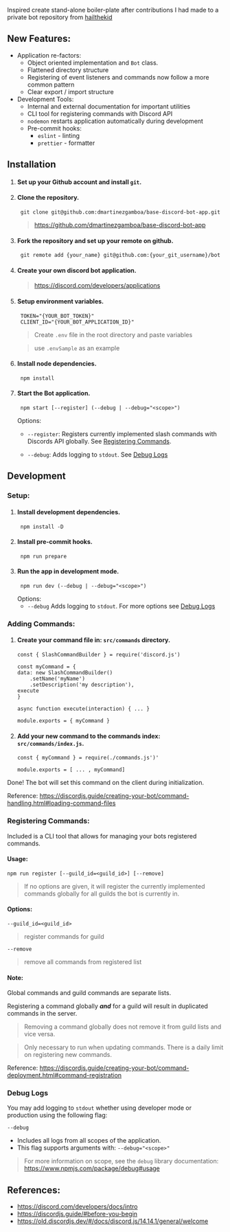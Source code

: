 Inspired create stand-alone boiler-plate after contributions I had made to a private bot repository from [hailthekid](https://github.com/hailthekid)

## New Features:
- Application re-factors:
  - Object oriented implementation and `Bot` class.
  - Flattened directory structure
  - Registering of event listeners and commands now follow a more common pattern
  - Clear export / import structure
- Development Tools:
  - Internal and external documentation for important utilities
  - CLI tool for registering commands with Discord API
  - `nodemon` restarts application automatically during development
  - Pre-commit hooks:
    - `eslint` - linting
    - `prettier` - formatter

## Installation

1. #### Set up your Github account and install `git`.

1. #### Clone the repository.
        git clone git@github.com:dmartinezgamboa/base-discord-bot-app.git
    > https://github.com/dmartinezgamboa/base-discord-bot-app

1. #### Fork the repository and set up your remote on github.
        git remote add {your_name} git@github.com:{your_git_username}/bot



1. #### Create your own discord bot application.
    > https://discord.com/developers/applications

1. #### Setup environment variables.
        TOKEN="{YOUR_BOT_TOKEN}"
        CLIENT_ID="{YOUR_BOT_APPLICATION_ID}"
    
    > Create `.env` file in the root directory and paste variables

    > use `.envSample` as an example

1. #### Install node dependencies.
        npm install

1. #### Start the Bot application.
        npm start [--register] (--debug | --debug="<scope>")
    
    Options: 

    - `--register`: Registers currently implemented slash commands with Discords API globally. See [Registering Commands](#registering-commands).

    - `--debug`: Adds logging to `stdout`. See [Debug Logs](#debug-logs)
## Development

### Setup:

1. #### Install development dependencies.
        npm install -D

1. #### Install pre-commit hooks.
        npm run prepare

1. #### Run the app in development mode.
        npm run dev (--debug | --debug="<scope>")

    Options:
    - `--debug` Adds logging to `stdout`. For more options see [Debug Logs](#debug-logs)


### Adding Commands:

1. #### Create your command file in: `src/commands` directory.
    ```node
    const { SlashCommandBuilder } = require('discord.js')

    const myCommand = {
    data: new SlashCommandBuilder()
        .setName('myName')
        .setDescription('my description'),
    execute
    }

    async function execute(interaction) { ... }

    module.exports = { myCommand }
    ```

1. #### Add your new command to the commands index: `src/commands/index.js`.
    ```node
    const { myCommand } = require(./commands.js')'

    module.exports = [ ... , myCommand]
    ```
Done! The bot will set this command on the client during initialization.

Reference: https://discordjs.guide/creating-your-bot/command-handling.html#loading-command-files

### Registering Commands:

Included is a CLI tool that allows for managing your bots registered commands.

#### Usage:

    npm run register [--guild_id=<guild_id>] [--remove]

> If no options are given, it will register the currently implemented commands globally for all guilds the bot is currently in.

#### Options:

    --guild_id=<guild_id>

> register commands for guild

    --remove               
> remove all commands from registered list

#### Note: 
Global commands and guild commands are separate lists.

Registering a command globally ***and*** for a guild will result in duplicated commands in the server.
> Removing a command globally does not remove it from guild lists and vice versa.

> Only necessary to run when updating commands. There is a daily limit on registering new commands.

Reference: https://discordjs.guide/creating-your-bot/command-deployment.html#command-registration

### Debug Logs

You may add logging to `stdout` whether using developer mode or production using the following flag:

    --debug

- Includes all logs from all scopes of the application.
- This flag supports arguments with: `--debug="<scope>"`

> For more information on scope, see the `debug` library documentation: https://www.npmjs.com/package/debug#usage



## References:

- https://discord.com/developers/docs/intro
- https://discordjs.guide/#before-you-begin
- https://old.discordjs.dev/#/docs/discord.js/14.14.1/general/welcome